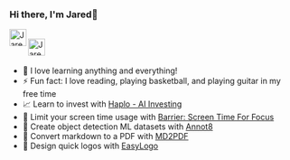 ### Hi there, I'm Jared👋

[<img align="left" alt="JaredCS.com" width="30px" src="https://img.icons8.com/color/344/domain--v1.png" />][website]  
[<img align="left" alt="Jared Cassoutt | LinkedIn" width="30px" src="https://img.icons8.com/fluency/344/linkedin.png" />][linkedin]  
<br/>

- 🌱 I love learning anything and everything!  
- ⚡ Fun fact: I love reading, playing basketball, and playing guitar in my free time  
- 📈 Learn to invest with [Haplo - AI Investing](https://apps.apple.com/us/app/styvio/id1568353331)  
- 📱 Limit your screen time usage with [Barrier: Screen Time For Focus](https://apps.apple.com/us/app/barrier-social-lock/id6448244443)  
- 🤖 Create object detection ML datasets with [Annot8](https://apps.apple.com/us/app/annot8/id6469836426?mt=12)  
- 🧠 Convert markdown to a PDF with [MD2PDF](https://apps.apple.com/us/app/markdown2pdf-convert-markdown/id6743325583?mt=12)  
- 🎨 Design quick logos with [EasyLogo](https://apps.apple.com/us/app/easylogo-quick-logo-maker/id6740788822)

<br/>

[website]: https://JaredCS.com  
[instagram]: https://instagram.com/jaredcassoutt  
[linkedin]: https://linkedin.com/in/jaredcassoutt
